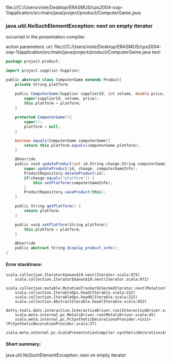 file:///C:/Users/viole/Desktop/ERASMUS/cps2004-oop-1/application/src/main/java/project/product/ComputerGame.java
### java.util.NoSuchElementException: next on empty iterator

occurred in the presentation compiler.

action parameters:
uri: file:///C:/Users/viole/Desktop/ERASMUS/cps2004-oop-1/application/src/main/java/project/product/ComputerGame.java
text:
```scala
package project.product;

import project.supplier.Supplier;

public abstract class ComputerGame extends Product{
    private String platform;

    public ComputerGame(Supplier supplierId, int volume, double price, String platform) {
        super(supplierId, volume, price);
        this.platform = platform;
    }
    
    protected ComputerGame(){
        super();
        platform = null;
    }

    boolean equals(ComputerGame computerGame){
        return this.platform.equals(computerGame.platform);
    }

    @Override
    public void updateProduct(int id,String change,String computerGameInfo) {
        super.updateProduct(id, change, computerGameInfo);
        ProductRepository.deleteProduct(id);
        if(change.equals("platform")) {
            this.setPlatform(computerGameInfo);
        }
        ProductRepository.saveProduct(this);
    }

    public String getPlatform() {
        return platform;
    }

    public void setPlatform(String platform){
        this.platform = platform;
    }

    @Override
    public abstract String display_product_info();
}

```



#### Error stacktrace:

```
scala.collection.Iterator$$anon$19.next(Iterator.scala:973)
	scala.collection.Iterator$$anon$19.next(Iterator.scala:971)
	scala.collection.mutable.MutationTracker$CheckedIterator.next(MutationTracker.scala:76)
	scala.collection.IterableOps.head(Iterable.scala:222)
	scala.collection.IterableOps.head$(Iterable.scala:222)
	scala.collection.AbstractIterable.head(Iterable.scala:933)
	dotty.tools.dotc.interactive.InteractiveDriver.run(InteractiveDriver.scala:168)
	scala.meta.internal.pc.MetalsDriver.run(MetalsDriver.scala:45)
	scala.meta.internal.pc.PcSyntheticDecorationsProvider.<init>(PcSyntheticDecorationProvider.scala:37)
	scala.meta.internal.pc.ScalaPresentationCompiler.syntheticDecorations$$anonfun$1(ScalaPresentationCompiler.scala:110)
```
#### Short summary: 

java.util.NoSuchElementException: next on empty iterator